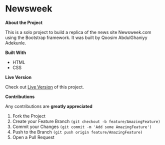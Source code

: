 # Newsweek

**About the Project**

This is a solo project to build a replica of the news site Newsweek.com using the Bootstrap framework.
It was built by Qoosim AbdulGhaniyy Adekunle.

**Built With**

   * HTML  
   * CSS

**Live Version**

Check out [Live Version](https://raw.githack.com/Qoosim/newsweek/news/index.html) of this project.

**Contributions**

Any contributions are **greatly appreciated**

1. Fork the Project
2. Create your Feature Branch ```(git checkout -b feature/AmazingFeature)```
3. Commit your Changes ```(git commit -m 'Add some AmazingFeature')```
4. Push to the Branch ```(git push origin feature/AmazingFeature)```
5. Open a Pull Request
